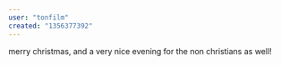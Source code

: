 ```yaml
---
user: "tonfilm"
created: "1356377392"
---
```


merry christmas, and a very nice evening for the non christians as well! 
